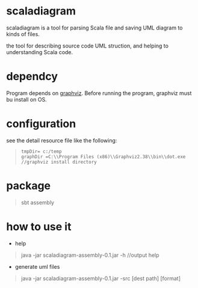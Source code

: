 # scaladiagram

scaladiagram is a tool for parsing Scala file and saving UML diagram to kinds of files.

the tool for describing source code UML struction, and helping to understanding Scala code.


# dependcy

Program depends on [graphviz](https://graphviz.gitlab.io/). Before running the program, graphviz must bu install on OS.



# configuration 

see the detail resource file like the following:

> ```
> tmpDir= c:/temp  
> graphDir =C:\\Program Files (x86)\\Graphviz2.38\\bin\\dot.exe //graphviz install directory
> ```



# package

> sbt assembly



# how to use it

- help

> java -jar scaladiagram-assembly-0.1.jar -h  //output help

- generate uml files

> java -jar scaladiagram-assembly-0.1.jar -src <source path> \[dest path] [format]
